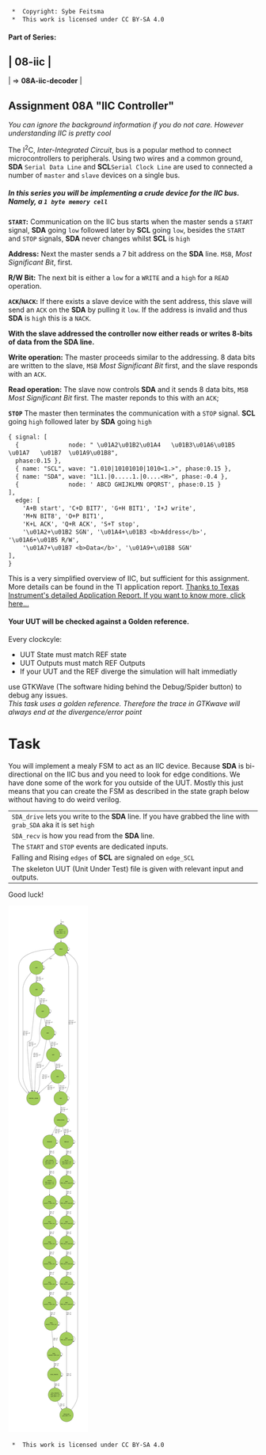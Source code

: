 ```
 *  Copyright: Sybe Feitsma
 *  This work is licensed under CC BY-SA 4.0 
```
#### Part of Series:
  | 08-iic |
  ---------------------
  | => **08A-iic-decoder** |

## Assignment 08A "IIC Controller"
  *You can ignore the background information if you do not care. However understanding IIC is pretty cool*

  The I<sup>2</sup>C, *Inter-Integrated Circuit*, bus is a popular method to connect microcontrollers to peripherals. Using two wires and a common ground, **SDA** `Serial Data Line` and **SCL**`Serial Clock Line` are used to connected a number of `master` and `slave` devices on a single bus.

  ##### In this series you will be implementing a crude device for the IIC bus. Namely, a `1 byte memory cell`

  **`START`:**
  Communication on the IIC bus starts when the master sends a `START` signal, **SDA** going `low` followed later by **SCL** going `low`, besides the `START` and `STOP` signals, **SDA** never changes whilst **SCL** is `high`

  **Address:**
  Next the master sends a 7 bit address on the **SDA** line. `MSB`,  *Most Significant Bit*, first.

  **R/W Bit:**
  The next bit is either a `low` for a `WRITE` and a `high` for a `READ` operation.

  **`ACK`/`NACK`:**
  If there exists a slave device with the sent address, this slave will send an `ACK` on the **SDA** by pulling it `low`. If the address is invalid and thus **SDA** is `high` this is a `NACK`.

  **With the slave addressed the controller now either reads or writes 8-bits of data from the **SDA** line.**

  **Write operation:**
  The master proceeds similar to the addressing. 8 data bits are written to the slave, `MSB` *Most Significant Bit* first, and the slave responds with an `ACK`. 
  
  **Read operation:**
  The slave now controls **SDA** and it sends 8 data bits, `MSB` *Most Significant Bit* first. The master reponds to this with an `ACK`;
  
  **`STOP`**
  The master then terminates the communication with a `STOP` signal. **SCL** going `high` followed later by **SDA** going `high`

  ```wavedrom
  { signal: [
    {              node: " \u01A2\u01B2\u01A4   \u01B3\u01A6\u01B5  \u01A7   \u01B7  \u01A9\u01B8",
    phase:0.15 },
    { name: "SCL", wave: "1.010|10101010|1010<1.>", phase:0.15 },
    { name: "SDA", wave: "1L1.|0.....1.|0....<H>", phase:-0.4 },
    {              node: ' ABCD GHIJKLMN OPQRST', phase:0.15 }
  ],
    edge: [
      'A+B start', 'C+D BIT7', 'G+H BIT1', 'I+J write',
      'M+N BIT8', 'O+P BIT1',
      'K+L ACK', 'Q+R ACK', 'S+T stop',
      '\u01A2+\u01B2 SGN', '\u01A4+\u01B3 <b>Address</b>', '\u01A6+\u01B5 R/W',
      '\u01A7+\u01B7 <b>Data</b>', '\u01A9+\u01B8 SGN'
  ],
  }
  ```
  This is a very simplified overview of IIC, but sufficient for this assignment. More details can be found in the TI application report.
  [Thanks to Texas Instrument's detailed Application Report. If you want to know more, click here...](https://www.ti.com/lit/an/slva704/slva704.pdf)
  
#### Your UUT will be checked against a Golden reference. 
  Every clockcyle:

  - UUT State must match REF state  
  - UUT Outputs must match REF Outputs
  - If your UUT and the REF diverge the simulation will halt immediatly

  use GTKWave (The software hiding behind the Debug/Spider button) to debug any issues.\
  *This task uses a golden reference. Therefore the trace in GTKwave will always end at the divergence/error point*

# Task
  You will implement a mealy FSM to act as an IIC device. Because **SDA** is bi-directional on the IIC bus and you need to look for edge conditions. We have done some of the work for you outside of the UUT. Mostly this just means that you can create the FSM as described in the state graph below without having to do weird verilog.

  | |
  |-|
  | `SDA_drive` lets you write to the **SDA** line. If you have grabbed the line with `grab_SDA` aka it is set `high` |
  | `SDA_recv` is how you read from the **SDA** line. |
  | The `START` and `STOP` events are dedicated inputs. |
  | Falling and Rising `edges` of **SCL** are signaled on `edge_SCL` |
  | The skeleton UUT (Unit Under Test) file is given with relevant input and outputs. |

  Good luck!


<img src="fsm.svg" style="background-color:white;padding:20px;">

```
 *  This work is licensed under CC BY-SA 4.0 
```